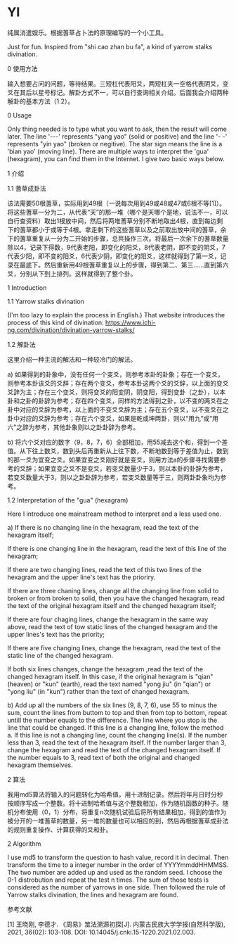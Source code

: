 # YI
纯属消遣娱乐。根据蓍草占卜法的原理编写的一个小工具。

Just for fun. Inspired from "shi cao zhan bu fa", a kind of yarrow stalks divination.


0 使用方法

输入想要占问的问题，等待结果。三短杠代表阳爻，两短杠夹一空格代表阴爻，变爻在其后以星号标记。解卦方式不一，可以自行查询相关介绍。后面我会介绍两种解卦的基本方法（1.2）。


0 Usage

Only thing needed is to type what you want to ask, then the result will come later. The line '---' represents "yang yao" (solid or positive) and the line '- -' represents "yin yao" (broken or negitive). The star sign means the line is a 'bian yao' (moving line). There are multiple ways to interpret the 'gua' (hexagram), you can find them in the Internet. I give two basic ways below.


1 介绍

1.1 蓍草成卦法

该法需要50根蓍草，实际用到49根（一说每次用到49或48或47或6根不等[1]）。将这些蓍草一分为二，从代表“天”的那一堆（哪个是天哪个是地，说法不一，可以自行查资料）取出1根放中间，然后将两堆蓍草分别不断地取出4根，直到每边剩下的蓍草都小于或等于4根。拿走剩下的这些蓍草以及之前取出放中间的蓍草，余下的蓍草重复从一分为二开始的步骤，总共操作三次。将最后一次余下的蓍草数量除以4，记录下得数，9代表老阳，即变化的阳爻，8代表老阴，即不变的阴爻，7代表少阳，即不变的阳爻，6代表少阴，即变化的阳爻，这样就得到了第一爻，记录在最底下。然后重新用49根蓍草重复以上的步骤，得到第二、第三……直到第六爻，分别从下到上排列。这样就得到了整个卦。


1 Introduction

1.1 Yarrow stalks divination

(I'm too lazy to explain the process in English.) That website introduces the process of this kind of divination: https://www.ichi-ng.com/divination/divination-yarrow-stalks/




1.2 解卦法

这里介绍一种主流的解法和一种较冷门的解法。

a) 如果得到的卦象中，没有任何一个变爻，则参考本卦的卦象；存在一个变爻，则参考本卦该爻的爻辞；存在两个变爻，参考本卦这两个爻的爻辞，以上面的变爻爻辞为主；存在三个变爻，则将变爻的阳变阴，阴变阳，得到变卦（之卦），以本卦和之卦的卦辞为参考；存在四个变爻，同样的方法得到之卦，以不变的两爻在之卦中对应的爻辞为参考，以上面的不变爻爻辞为主；存在五个变爻，以不变爻在之卦中对应的爻辞为参考；存在六个变爻，如果是乾或坤两卦，则以“用九”或“用六”之辞为参考，其他卦象则以之卦卦辞为参考。

b) 将六个爻对应的数字（9，8，7，6）全部相加，用55减去这个和，得到一个差值。从下往上数爻，数到头后再重新从上往下数，不断地数到等于差值为止，数到的那一爻为宜变之爻。如果宜变之爻刚好就是变爻，则用方法a的步骤寻找需要参考的爻辞；如果宜变之爻不是变爻，若变爻数量少于3，则以本卦的卦辞为参考，若变爻数量大于3，则以之卦卦辞为参考，若变爻数量等于三，则两卦卦象均为参考。


1.2 Interpretation of the "gua" (hexagram)

Here I introduce one mainstream method to interpret and a less used one.

a) If there is no changing line in the hexagram, read the text of the hexagram itself;

   If there is one changing line in the hexagram, read the text of this line of the hexagram;
   
   If there are two changing lines, read the text of this two lines of the hexagram and the upper line's text has the prioriry.
   
   If there are three chaning lines, change all the changing line from solid to broken or from broken to solid, then you have the changed hexagram, read the text of the original hexagram itself and the changed hexagram itself;
   
   If there are four chaging lines, change the hexagram in the same way above, read the text of tow static lines of the changed hexagram and the upper lines's text has the priority;
   
   If there are five changing lines, change the hexagram, read the text of the static line of the changed hexagram.
   
   If both six lines changes, change the hexagram ,read the text of the changed hexagram itself. In this case, if the original hexagram is "qian" (heaven) or "kun" (earth), read the text named "yong jiu" (in "qian") or "yong liu" (in "kun") rather than the text of changed hexagram.
   
b) Add up all the numbers of the six lines (9, 8, 7, 6), use 55 to minus the sum, count the lines from buttom to top and then from top to bottom, repeat untill the number equals to the difference. The line where you stop is the line that could be changed. If this line is a changing line, follow the method a. If this line is not a changing line, count the changing line(s). If the number less than 3, read the text of the hexagram itself. If the number larger than 3, change the hexagram and read the text of the changed hexagram itself. If the number equals to 3, read text of both the original and changed hexagram themselves.




2 算法

我用md5算法将输入的问题转化为哈希值，用十进制记录。然后将年月日时分秒按顺序写成一个整数。将十进制哈希值与这个整数相加，作为随机函数的种子。随机分布使用（0，1）分布，将重复n次随机试验后将所有结果相加，得到的值作为被分开的一堆蓍草的数量，另一堆的数量也可以相应的到，然后再根据蓍草成卦法的规则重复操作、计算获得的爻和卦。


2 Algorithm

I use md5 to transform the question to hash value, record it in decimal. Then transform the time to a integer number in the order of YYYYmmddHHMMSS. The two number are added up and used as the random seed. I choose the 0-1 distrobution and repeat the test n times. The sum of those tests is considered as the number of yarrows in one side. Then followed the rule of Yarrow stalks divination, the lines and hexagram are found.


参考文献

[1] 王晓刚, 李德才. 《周易》筮法溯源初探[J]. 内蒙古民族大学学报(自然科学版), 2021, 36(02): 103-108. DOI: 10.14045/j.cnki.15-1220.2021.02.003.
